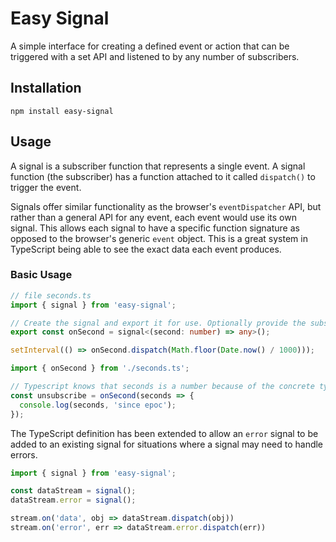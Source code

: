 # Easy Signal

A simple interface for creating a defined event or action that can be triggered with a set API and listened to by any number of subscribers.

## Installation

```
npm install easy-signal
```

## Usage

A signal is a subscriber function that represents a single event. A signal function (the subscriber) has a function attached to it called `dispatch()` to trigger the event.

Signals offer similar functionality as the browser's `eventDispatcher` API, but rather than a general API for any event, each event would use its own signal. This allows each signal to have a specific function signature as opposed to the browser's generic `event` object. This is a great system in TypeScript being able to see the exact data each event produces.

### Basic Usage

```ts
// file seconds.ts
import { signal } from 'easy-signal';

// Create the signal and export it for use. Optionally provide the subscriber signature
export const onSecond = signal<(second: number) => any>();

setInterval(() => onSecond.dispatch(Math.floor(Date.now() / 1000)));
```

```ts
import { onSecond } from './seconds.ts';

// Typescript knows that seconds is a number because of the concrete type definition in seconds.ts
const unsubscribe = onSecond(seconds => {
  console.log(seconds, 'since epoc');
});
```

The TypeScript definition has been extended to allow an `error` signal to be added to an existing signal for situations
where a signal may need to handle errors.

```ts
import { signal } from 'easy-signal';

const dataStream = signal();
dataStream.error = signal();

stream.on('data', obj => dataStream.dispatch(obj))
stream.on('error', err => dataStream.error.dispatch(err))
```
